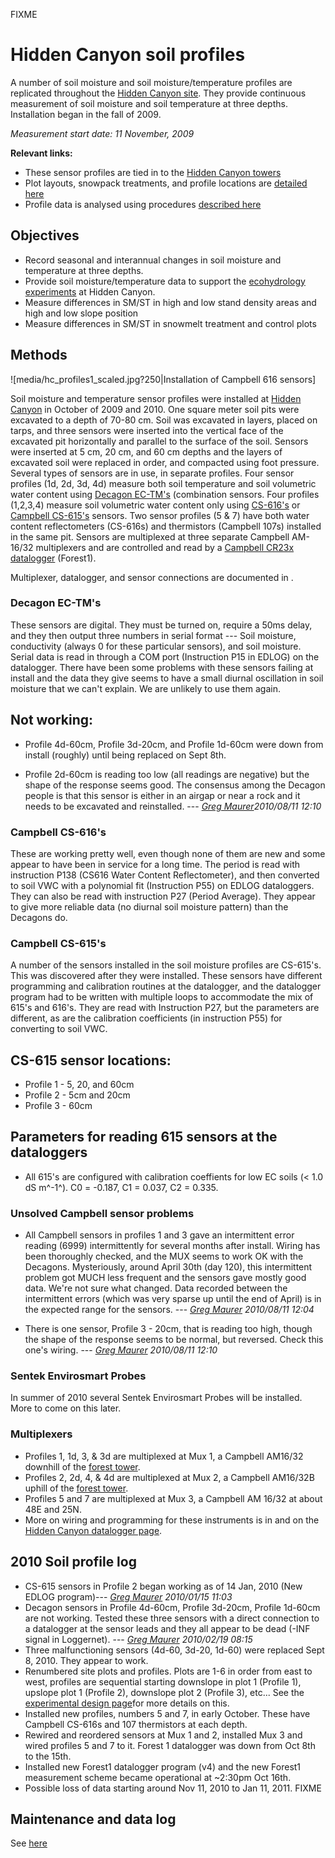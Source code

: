 FIXME

# Hidden Canyon soil profiles

A number of soil moisture and soil moisture/temperature profiles are
replicated throughout the [Hidden Canyon site](hc_sitedescription.md). They provide continuous measurement of soil moisture and soil temperature at three depths. Installation began in the fall of 2009.

*Measurement start date: 11 November, 2009*

 **Relevant links:**

* These sensor profiles are tied in to the [Hidden Canyon towers](hc_mettowers.md)
* Plot layouts, snowpack treatments, and profile locations are [detailed here](hc_overview.md)
* Profile data is analysed using procedures [described here](../procedures/proc_sensordata_tips.md)

## Objectives

- Record seasonal and interannual changes in soil moisture and temperature at three depths.
- Provide soil moisture/temperature data to support the [ecohydrology experiments](hc_overview.md) at Hidden Canyon.
- Measure differences in SM/ST in high and low stand density areas and high and low slope position
- Measure differences in SM/ST in snowmelt treatment and control plots

## Methods

![media/hc_profiles1_scaled.jpg?250|Installation of Campbell
616 sensors]

 Soil moisture and temperature sensor profiles were installed at [Hidden Canyon](hc_sitedescription.md) in
October of 2009 and 2010. One square meter soil pits were excavated to a
depth of 70-80 cm. Soil was excavated in layers, placed on tarps, and
three sensors were inserted into the vertical face of the excavated pit
horizontally and parallel to the surface of the soil. Sensors were
inserted at 5 cm, 20 cm, and 60 cm depths and the layers of excavated
soil were replaced in order, and compacted using foot pressure. Several
types of sensors are in use, in separate profiles. Four sensor profiles
(1d, 2d, 3d, 4d) measure both soil temperature and soil volumetric water
content using [Decagon EC-TM's](hc_soilprofiles.md)
(combination sensors. Four profiles (1,2,3,4) measure soil volumetric
water content only using [CS-616's]([soilprofiles.md) or
[Campbell CS-615's](soilprofiles.md)
sensors. Two sensor profiles (5 & 7) have both water content
reflectometers (CS-616s) and thermistors (Campbell 107s) installed in
the same pit. Sensors are multiplexed at three separate Campbell
AM-16/32 multiplexers and are controlled and read by a [Campbell CR23x
datalogger](hc_dataloggers.md) (Forest1).

Multiplexer, datalogger, and sensor connections are documented in .

### Decagon EC-TM's

These sensors are digital. They must be turned on, require a 50ms delay,
and they then output three numbers in serial format --- Soil moisture,
conductivity (always 0 for these particular sensors), and soil moisture.
Serial data is read in through a COM port (Instruction P15 in EDLOG) on
the datalogger. There have been some problems with these sensors failing
at install and the data they give seems to have a small diurnal
oscillation in soil moisture that we can't explain. We are unlikely to
use them again.

Not working:
------------

* Profile 4d-60cm, Profile 3d-20cm, and Profile 1d-60cm were down from install (roughly) until being replaced on Sept 8th.

* Profile 2d-60cm is reading too low (all readings are negative) but the shape of the response seems good. The consensus among the Decagon people is that this sensor is either in an airgap or near a rock and it needs to be excavated and reinstalled. --- *[Greg Maurer](primaryproductivity@gmail.com)2010/08/11 12:10*


### Campbell CS-616's

These are working pretty well, even though none of them are new and some
appear to have been in service for a long time. The period is read with
instruction P138 (CS616 Water Content Reflectometer), and then converted
to soil VWC with a polynomial fit (Instruction P55) on EDLOG
dataloggers. They can also be read with instruction P27 (Period
Average). They appear to give more reliable data (no diurnal soil
moisture pattern) than the Decagons do.

### Campbell CS-615's

A number of the sensors installed in the soil moisture profiles are
CS-615's. This was discovered after they were installed. These sensors
have different programming and calibration routines at the datalogger,
and the datalogger program had to be written with multiple loops to
accommodate the mix of 615's and 616's. They are read with Instruction
P27, but the parameters are different, as are the calibration
coefficients (in instruction P55) for converting to soil VWC.

CS-615 sensor locations:
------------------------

* Profile 1 - 5, 20, and 60cm
* Profile 2 - 5cm and 20cm
* Profile 3 - 60cm

Parameters for reading 615 sensors at the dataloggers
-----------------------------------------------------

* All 615's are configured with calibration coeffients for low EC soils (< 1.0 dS m^-1^). C0 = -0.187, C1 = 0.037, C2 = 0.335.

### Unsolved Campbell sensor problems

* All Campbell sensors in profiles 1 and 3 gave an intermittent error reading (6999) intermittently for several months after install. Wiring has been thoroughly checked, and the MUX seems to work OK with the Decagons. Mysteriously, around April 30th (day 120), this intermittent problem got MUCH less frequent and the sensors gave mostly good data. We're not sure what changed. Data recorded between the intermittent errors (which was very sparse up until the end of April) is in the expected range for the sensors.  --- *[Greg Maurer](primaryproductivity@gmail.com) 2010/08/11 12:04*

* There is one sensor, Profile 3 - 20cm, that is reading too high, though the shape of the response seems to be normal, but reversed. Check this one's wiring. --- *[Greg Maurer](primaryproductivity@gmail.com) 2010/08/11 12:10*

### Sentek Envirosmart Probes

In summer of 2010 several Sentek Envirosmart Probes will be installed.
More to come on this later.

### Multiplexers

* Profiles 1, 1d, 3, & 3d are multiplexed at Mux 1, a Campbell AM16/32 downhill of the [forest tower](hc_mettowers.md).
* Profiles 2, 2d, 4, & 4d are multiplexed at Mux 2, a Campbell AM16/32B uphill of the [forest tower](hc_mettowers.md).
* Profiles 5 and 7 are multiplexed at Mux 3, a Campbell AM 16/32 at about 48E and 25N.
* More on wiring and programming for these instruments is in and on the [Hidden Canyon datalogger page](hc_dataloggers.md).

## 2010 Soil profile log

* CS-615 sensors in Profile 2 began working as of 14 Jan, 2010 (New EDLOG program)--- *[Greg Maurer](primaryproductivity@gmail.com) 2010/01/15 11:03*
* Decagon sensors in Profile 4d-60cm, Profile 3d-20cm, Profile 1d-60cm are not working. Tested these three sensors with a direct connection to a datalogger at the sensor leads and they all appear to be dead (-INF signal in Loggernet). --- *[Greg Maurer](primaryproductivity@gmail.com) 2010/02/19 08:15*
* Three malfunctioning sensors (4d-60, 3d-20, 1d-60) were replaced Sept 8, 2010. They appear to work.
* Renumbered site plots and profiles. Plots are 1-6 in order from east to west, profiles are sequential starting downslope in plot 1 (Profile 1), upslope plot 1 (Profile 2), downslope plot 2 (Profile 3), etc... See the [experimental design page](hc_overview.md)for more details on this.
* Installed new profiles, numbers 5 and 7, in early October. These have Campbell CS-616s and 107 thermistors at each depth.
* Rewired and reordered sensors at Mux 1 and 2, installed Mux 3 and wired profiles 5 and 7 to it. Forest 1 datalogger was down from Oct 8th to the 15th. 
* Installed new Forest1 datalogger program (v4) and the new Forest1 measurement scheme became operational at ~2:30pm Oct 16th.
* Possible loss of data starting around Nov 11, 2010 to Jan 11, 2011. FIXME

## Maintenance and data log

See [here](soilprofilelog_1.md)
